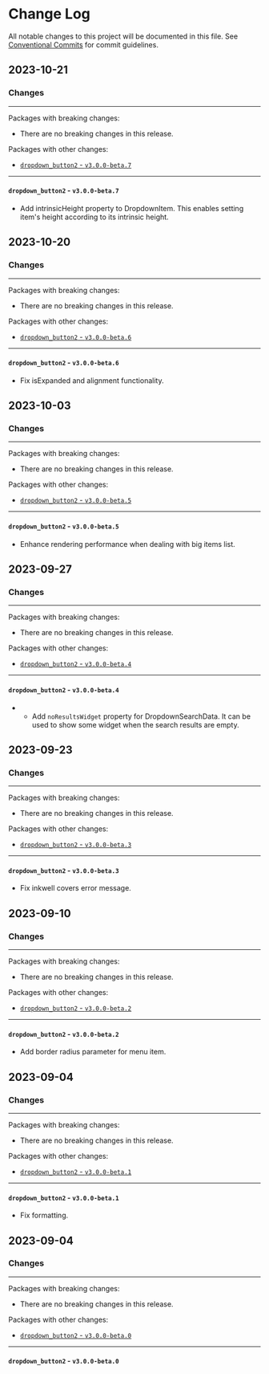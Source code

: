 # Change Log

All notable changes to this project will be documented in this file.
See [Conventional Commits](https://conventionalcommits.org) for commit guidelines.

## 2023-10-21

### Changes

---

Packages with breaking changes:

 - There are no breaking changes in this release.

Packages with other changes:

 - [`dropdown_button2` - `v3.0.0-beta.7`](#dropdown_button2---v300-beta7)

---

#### `dropdown_button2` - `v3.0.0-beta.7`

 - Add intrinsicHeight property to DropdownItem. This enables setting item's height according to its intrinsic height.


## 2023-10-20

### Changes

---

Packages with breaking changes:

 - There are no breaking changes in this release.

Packages with other changes:

 - [`dropdown_button2` - `v3.0.0-beta.6`](#dropdown_button2---v300-beta6)

---

#### `dropdown_button2` - `v3.0.0-beta.6`

 - Fix isExpanded and alignment functionality.


## 2023-10-03

### Changes

---

Packages with breaking changes:

 - There are no breaking changes in this release.

Packages with other changes:

 - [`dropdown_button2` - `v3.0.0-beta.5`](#dropdown_button2---v300-beta5)

---

#### `dropdown_button2` - `v3.0.0-beta.5`

 - Enhance rendering performance when dealing with big items list.


## 2023-09-27

### Changes

---

Packages with breaking changes:

 - There are no breaking changes in this release.

Packages with other changes:

 - [`dropdown_button2` - `v3.0.0-beta.4`](#dropdown_button2---v300-beta4)

---

#### `dropdown_button2` - `v3.0.0-beta.4`

 - - Add `noResultsWidget` property for DropdownSearchData. It can be used to show some widget when the search results are empty.


## 2023-09-23

### Changes

---

Packages with breaking changes:

 - There are no breaking changes in this release.

Packages with other changes:

 - [`dropdown_button2` - `v3.0.0-beta.3`](#dropdown_button2---v300-beta3)

---

#### `dropdown_button2` - `v3.0.0-beta.3`

 - Fix inkwell covers error message.


## 2023-09-10

### Changes

---

Packages with breaking changes:

 - There are no breaking changes in this release.

Packages with other changes:

 - [`dropdown_button2` - `v3.0.0-beta.2`](#dropdown_button2---v300-beta2)

---

#### `dropdown_button2` - `v3.0.0-beta.2`

 - Add border radius parameter for menu item.


## 2023-09-04

### Changes

---

Packages with breaking changes:

 - There are no breaking changes in this release.

Packages with other changes:

 - [`dropdown_button2` - `v3.0.0-beta.1`](#dropdown_button2---v300-beta1)

---

#### `dropdown_button2` - `v3.0.0-beta.1`

 - Fix formatting.


## 2023-09-04

### Changes

---

Packages with breaking changes:

 - There are no breaking changes in this release.

Packages with other changes:

 - [`dropdown_button2` - `v3.0.0-beta.0`](#dropdown_button2---v300-beta0)

---

#### `dropdown_button2` - `v3.0.0-beta.0`

